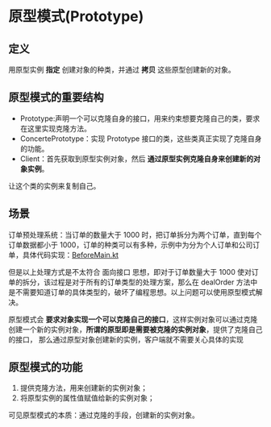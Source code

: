 # 原型模式(Prototype)


## 定义

用原型实例 **指定** 创建对象的种类，并通过 **拷贝** 这些原型创建新的对象。



## 原型模式的重要结构


* Prototype:声明一个可以克隆自身的接口，用来约束想要克隆自己的类，要求在这里实现克隆方法。
* ConcertePrototype：实现 Prototype 接口的类，这些类真正实现了克隆自身的功能。
* Client：首先获取到原型实例对象，然后 **通过原型实例克隆自身来创建新的对象实例**。

让这个类的实例来复制自己。


## 场景

订单预处理系统：当订单的数量大于 1000 时，把订单拆分为两个订单，直到每个订单数据都小于 1000，订单的种类可以有多种，示例中为分为个人订单和公司订单，具体代码实现：[BeforeMain.kt](./BeforeMain.kt)

但是以上处理方式是不太符合 面向接口 思想，即对于订单数量大于 1000 使对订单的拆分，该过程是对于所有的订单类型的处理方案，那么在 dealOrder 方法中是不需要知道订单的具体类型的，破坏了编程思想。以上问题可以使用原型模式解决。


原型模式会 **要求对象实现一个可以克隆自己的接口**，这样实例对象可以通过克隆创建一个新的实例对象，**所谓的原型即是需要被克隆的实例对象**，提供了克隆自己的接口，
那么通过原型对象创建新的实例，客户端就不需要关心具体的实现

## 原型模式的功能

1. 提供克隆方法，用来创建新的实例对象；
2. 将原型实例的属性值赋值给新的实例对象；

可见原型模式的本质：通过克隆的手段，创建新的实例对象。

